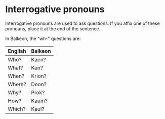 # Interrogative pronouns
Interrogative pronouns are used to ask questions.
If you affix one of these pronouns, place it at the end of the sentence.

In Balkeon, the "wh-" questions are:
<table>
   <theader>
      <th>English</th>
      <th>Balkeon</th>
   </theader>
   <tbody>
      <tr>
         <td>Who?</td>
         <td>Kaen?</td>
      </tr>
      <tr>
         <td>What?</td>
         <td>Ken?</td>
      </tr>
      <tr>
         <td>When?</td>
         <td>Krion?</td>
      </tr>
      <tr>
         <td>Where?</td>
         <td>Deon?</td>
      </tr>
      <tr>
         <td>Why?</td>
         <td>Prok?</td>
      </tr>
      <tr>
         <td>How?</td>
         <td>Kaum?</td>
      </tr>
      <tr>
         <td>Which?</td>
         <td>Kaul?</td>
      </tr>
   </tbody>
</table>
